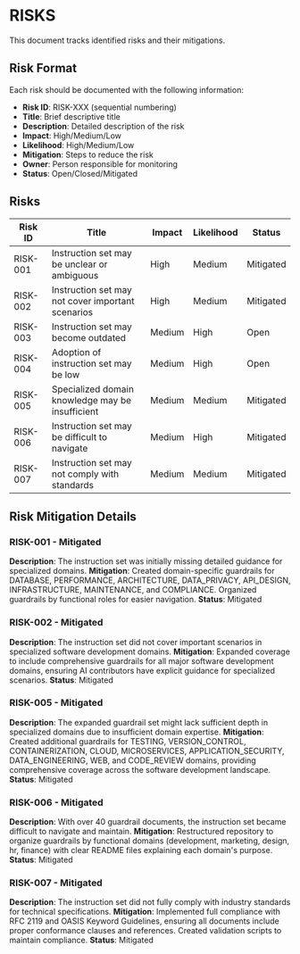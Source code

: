 # RISKS

This document tracks identified risks and their mitigations.

## Risk Format

Each risk should be documented with the following information:

- **Risk ID**: RISK-XXX (sequential numbering)
- **Title**: Brief descriptive title
- **Description**: Detailed description of the risk
- **Impact**: High/Medium/Low
- **Likelihood**: High/Medium/Low
- **Mitigation**: Steps to reduce the risk
- **Owner**: Person responsible for monitoring
- **Status**: Open/Closed/Mitigated

## Risks

| Risk ID | Title | Impact | Likelihood | Status |
|---------|-------|--------|------------|--------|
| RISK-001 | Instruction set may be unclear or ambiguous | High | Medium | Mitigated |
| RISK-002 | Instruction set may not cover important scenarios | High | Medium | Mitigated |
| RISK-003 | Instruction set may become outdated | Medium | High | Open |
| RISK-004 | Adoption of instruction set may be low | Medium | High | Open |
| RISK-005 | Specialized domain knowledge may be insufficient | Medium | Medium | Mitigated |
| RISK-006 | Instruction set may be difficult to navigate | Medium | High | Mitigated |
| RISK-007 | Instruction set may not comply with standards | Medium | Medium | Mitigated |

## Risk Mitigation Details

### RISK-001 - Mitigated
**Description**: The instruction set was initially missing detailed guidance for specialized domains.
**Mitigation**: Created domain-specific guardrails for DATABASE, PERFORMANCE, ARCHITECTURE, DATA_PRIVACY, API_DESIGN, INFRASTRUCTURE, MAINTENANCE, and COMPLIANCE. Organized guardrails by functional roles for easier navigation.
**Status**: Mitigated

### RISK-002 - Mitigated
**Description**: The instruction set did not cover important scenarios in specialized software development domains.
**Mitigation**: Expanded coverage to include comprehensive guardrails for all major software development domains, ensuring AI contributors have explicit guidance for specialized scenarios.
**Status**: Mitigated

### RISK-005 - Mitigated
**Description**: The expanded guardrail set might lack sufficient depth in specialized domains due to insufficient domain expertise.
**Mitigation**: Created additional guardrails for TESTING, VERSION_CONTROL, CONTAINERIZATION, CLOUD, MICROSERVICES, APPLICATION_SECURITY, DATA_ENGINEERING, WEB, and CODE_REVIEW domains, providing comprehensive coverage across the software development landscape.
**Status**: Mitigated

### RISK-006 - Mitigated
**Description**: With over 40 guardrail documents, the instruction set became difficult to navigate and maintain.
**Mitigation**: Restructured repository to organize guardrails by functional domains (development, marketing, design, hr, finance) with clear README files explaining each domain's purpose.
**Status**: Mitigated

### RISK-007 - Mitigated
**Description**: The instruction set did not fully comply with industry standards for technical specifications.
**Mitigation**: Implemented full compliance with RFC 2119 and OASIS Keyword Guidelines, ensuring all documents include proper conformance clauses and references. Created validation scripts to maintain compliance.
**Status**: Mitigated
